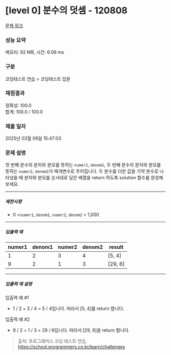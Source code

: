 # [level 0] 분수의 덧셈 - 120808 

[문제 링크](https://school.programmers.co.kr/learn/courses/30/lessons/120808) 

### 성능 요약

메모리: 92 MB, 시간: 6.06 ms

### 구분

코딩테스트 연습 > 코딩테스트 입문

### 채점결과

정확성: 100.0<br/>합계: 100.0 / 100.0

### 제출 일자

2025년 03월 06일 15:47:03

### 문제 설명

<p style="user-select: auto !important;">첫 번째 분수의 분자와 분모를 뜻하는 <code style="user-select: auto !important;">numer1</code>, <code style="user-select: auto !important;">denom1</code>, 두 번째 분수의 분자와 분모를 뜻하는 <code style="user-select: auto !important;">numer2</code>, <code style="user-select: auto !important;">denom2</code>가 매개변수로 주어집니다. 두 분수를 더한 값을 기약 분수로 나타냈을 때 분자와 분모를 순서대로 담은 배열을 return 하도록 solution 함수를 완성해보세요.</p>

<hr style="user-select: auto !important;">

<h5 style="user-select: auto !important;">제한사항</h5>

<ul style="user-select: auto !important;">
<li style="user-select: auto !important;">0 &lt;<code style="user-select: auto !important;">numer1</code>, <code style="user-select: auto !important;">denom1</code>,&nbsp;<code style="user-select: auto !important;">numer2</code>, <code style="user-select: auto !important;">denom2</code> &lt; 1,000</li>
</ul>

<hr style="user-select: auto !important;">

<h5 style="user-select: auto !important;">입출력 예</h5>
<table class="table" style="user-select: auto !important;">
        <thead style="user-select: auto !important;"><tr style="user-select: auto !important;">
<th style="user-select: auto !important;">numer1</th>
<th style="user-select: auto !important;">denom1</th>
<th style="user-select: auto !important;">numer2</th>
<th style="user-select: auto !important;">denom2</th>
<th style="user-select: auto !important;">result</th>
</tr>
</thead>
        <tbody style="user-select: auto !important;"><tr style="user-select: auto !important;">
<td style="user-select: auto !important;">1</td>
<td style="user-select: auto !important;">2</td>
<td style="user-select: auto !important;">3</td>
<td style="user-select: auto !important;">4</td>
<td style="user-select: auto !important;">[5, 4]</td>
</tr>
<tr style="user-select: auto !important;">
<td style="user-select: auto !important;">9</td>
<td style="user-select: auto !important;">2</td>
<td style="user-select: auto !important;">1</td>
<td style="user-select: auto !important;">3</td>
<td style="user-select: auto !important;">[29, 6]</td>
</tr>
</tbody>
      </table>
<hr style="user-select: auto !important;">

<h5 style="user-select: auto !important;">입출력 예 설명</h5>

<p style="user-select: auto !important;">입출력 예 #1</p>

<ul style="user-select: auto !important;">
<li style="user-select: auto !important;">1 / 2 + 3 / 4 = 5 / 4입니다. 따라서 [5, 4]를 return 합니다.</li>
</ul>

<p style="user-select: auto !important;">입출력 예 #2</p>

<ul style="user-select: auto !important;">
<li style="user-select: auto !important;">9 / 2 + 1 / 3 = 29 / 6입니다. 따라서 [29, 6]을 return 합니다.</li>
</ul>


> 출처: 프로그래머스 코딩 테스트 연습, https://school.programmers.co.kr/learn/challenges